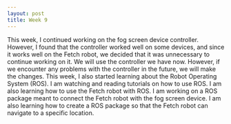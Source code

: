 ```yaml
---
layout: post
title: Week 9
---
```


This week, I continued working on the fog screen device controller. However, I found that the controller worked well on some devices, and since it works well on the Fetch robot, we decided that it was unnecessary to continue working on it. We will use the controller we have now. However, if we encounter any problems with the controller in the future, we will make the changes. 
This week, I also started learning about the Robot Operating System (ROS). I am watching and reading tutorials on how to use ROS. I am also learning how to use the Fetch robot with ROS. I am working on a ROS package meant to connect the Fetch robot with the fog screen device. I am also learning how to create a ROS package so that the Fetch robot can navigate to a specific location. 